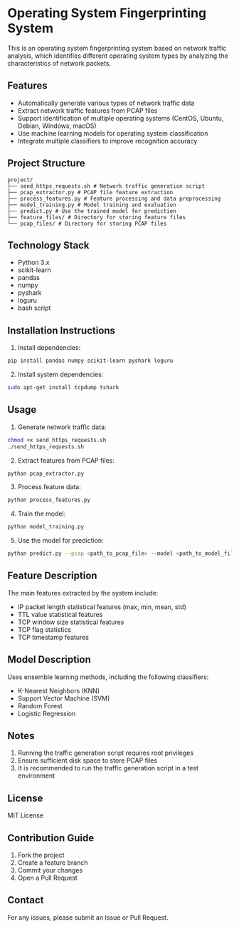 # Operating System Fingerprinting System

This is an operating system fingerprinting system based on network traffic analysis, which identifies different operating system types by analyzing the characteristics of network packets.

## Features

- Automatically generate various types of network traffic data
- Extract network traffic features from PCAP files
- Support identification of multiple operating systems (CentOS, Ubuntu, Debian, Windows, macOS)
- Use machine learning models for operating system classification
- Integrate multiple classifiers to improve recognition accuracy

## Project Structure

```
project/
├── send_https_requests.sh # Network traffic generation script
├── pcap_extractor.py # PCAP file feature extraction
├── process_features.py # Feature processing and data preprocessing
├── model_training.py # Model training and evaluation
├── predict.py # Use the trained model for prediction
├── feature_files/ # Directory for storing feature files
└── pcap_files/ # Directory for storing PCAP files
```

## Technology Stack

- Python 3.x
- scikit-learn
- pandas
- numpy
- pyshark
- loguru
- bash script

## Installation Instructions

1. Install dependencies:

```bash
pip install pandas numpy scikit-learn pyshark loguru
```

2. Install system dependencies:

```bash
sudo apt-get install tcpdump tshark
```

## Usage

1. Generate network traffic data:

```bash
chmod +x send_https_requests.sh
./send_https_requests.sh
```

2. Extract features from PCAP files:

```bash
python pcap_extractor.py
```

3. Process feature data:

```bash
python process_features.py
```

4. Train the model:

```bash
python model_training.py
```

5. Use the model for prediction:

```bash
python predict.py --pcap <path_to_pcap_file> --model <path_to_model_file>
```

## Feature Description

The main features extracted by the system include:
- IP packet length statistical features (max, min, mean, std)
- TTL value statistical features
- TCP window size statistical features
- TCP flag statistics
- TCP timestamp features

## Model Description

Uses ensemble learning methods, including the following classifiers:
- K-Nearest Neighbors (KNN)
- Support Vector Machine (SVM)
- Random Forest
- Logistic Regression

## Notes

1. Running the traffic generation script requires root privileges
2. Ensure sufficient disk space to store PCAP files
3. It is recommended to run the traffic generation script in a test environment

## License

MIT License

## Contribution Guide

1. Fork the project
2. Create a feature branch
3. Commit your changes
4. Open a Pull Request

## Contact

For any issues, please submit an Issue or Pull Request.
